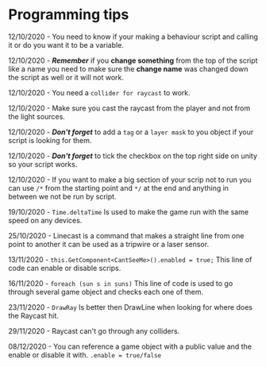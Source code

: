 # Programming tips

12/10/2020 - You need to know if your making a behaviour script and calling it or do you want it to be a variable.

12/10/2020 - ***Remember*** if you **change something** from the top of the script like a name you need to make sure the **change name** was changed down the script as well or it will not work.

12/10/2020 - You need a `collider for raycast` to work.

12/10/2020 - Make sure you cast the raycast from the player and not from the light sources.

12/10/2020 - ***Don't forget*** to add a `tag` or a `layer mask` to you object if your script is looking for them.

12/10/2020 - ***Don't forget*** to tick the checkbox on the top right side on unity so your script works.

12/10/2020 - If you want to make a big section of your scrip not to run you can use `/*` from the starting point and `*/` at the end and anything in between we not be run by script. 

19/10/2020 - ```Time.deltaTime``` Is used to make the game run with the same speed on any devices.

25/10/2020 - Linecast is a command that makes a straight line from one point to another it can be used as a tripwire or a laser sensor.  

13/11/2020 - ```this.GetComponent<CantSeeMe>().enabled = true;``` This line of code can enable or disable scrips. 

16/11/2020 - ```foreach (sun s in suns)``` This line of code is used to go through several game object and checks each one of them. 

23/11/2020 - ```DrawRay``` Is better then DrawLine when looking for where does the Raycast hit.

29/11/2020 - Raycast can't go through any colliders.

08/12/2020 - You can reference a game object with a public value and the enable or disable it with. ```.enable = true/false```
